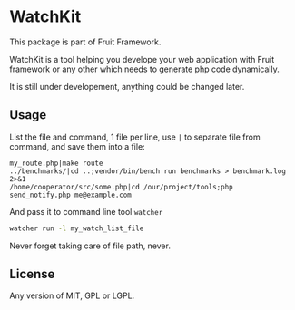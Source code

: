 # WatchKit

This package is part of Fruit Framework.

WatchKit is a tool helping you develope your web application with Fruit framework or any other which needs to generate php code dynamically.

It is still under developement, anything could be changed later.

## Usage

List the file and command, 1 file per line, use `|` to separate file from command, and save them into a file:

```
my_route.php|make route
../benchmarks/|cd ..;vendor/bin/bench run benchmarks > benchmark.log 2>&1
/home/cooperator/src/some.php|cd /our/project/tools;php send_notify.php me@example.com
```

And pass it to command line tool `watcher`

```sh
watcher run -l my_watch_list_file
```

Never forget taking care of file path, never.

## License

Any version of MIT, GPL or LGPL.
